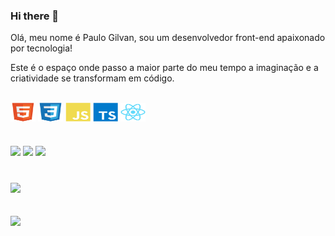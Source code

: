 ### Hi there 👋

Olá, meu nome é Paulo Gilvan, sou um desenvolvedor front-end apaixonado por tecnologia!

Este é o espaço onde passo a maior parte do meu tempo a imaginação e a criatividade se transformam em código.

<div style="display: inline_block"><br>
  <img align="center" alt="Paulo-HTML" height="30" width="40" src="https://raw.githubusercontent.com/devicons/devicon/master/icons/html5/html5-original.svg" />
  <img align="center" alt="Paulo-CSS" height="30" width="40" src="https://raw.githubusercontent.com/devicons/devicon/master/icons/css3/css3-original.svg" />
  <img align="center" alt="Paulo-Js" height="30" width="40" src="https://raw.githubusercontent.com/devicons/devicon/master/icons/javascript/javascript-plain.svg" />
  <img align="center" alt="Paulo-Ts" height="30" width="40" src="https://raw.githubusercontent.com/devicons/devicon/master/icons/typescript/typescript-plain.svg" />
  <img align="center" alt="Paulo-React" height="30" width="40" src="https://raw.githubusercontent.com/devicons/devicon/master/icons/react/react-original.svg" />    
</div>

#

<div>
  <a href="https://www.linkedin.com/in/paulogilvan"><img src="https://img.shields.io/badge/-LinkedIn-%230077B5?style=for-the-badge&logo=linkedin&logoColor=white" {target="_blank"}></a>
  <a href="https://instagram.com/gilvan.web" target="_blank"><img src="https://img.shields.io/badge/-Instagram-%23E4405F?style=for-the-badge&logo=instagram&logoColor=white"></a>
  <a href = "mailto:paulogilvan74@gmail.com"><img src="https://img.shields.io/badge/-Gmail-%23333?style=for-the-badge&logo=gmail&logoColor=white" target="_blank"></a>
</div>

#

<div>
  <a href="https://github.com.br/paulogilvan" />
  <img height="180em" src="https://github-readme-stats.vercel.app/api?username=paulogilvan&show_icons=true&theme=dark" /><br><br><br>
  <img height="180em" src="https://github-readme-stats.vercel.app/api/top-langs/?username=paulogilvan&layout=compact&theme=dark" />
</div>
